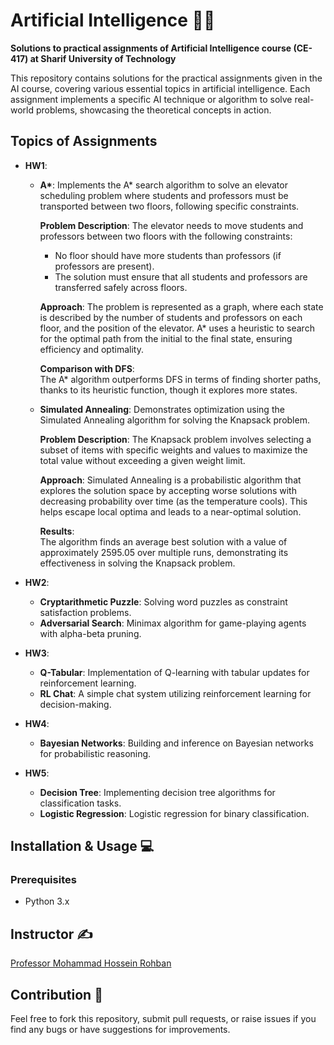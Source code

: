 # Artificial Intelligence 🤖🧠

**Solutions to practical assignments of Artificial Intelligence course (CE-417) at Sharif University of Technology**

This repository contains solutions for the practical assignments given in the AI course, covering various essential topics in artificial intelligence. Each assignment implements a specific AI technique or algorithm to solve real-world problems, showcasing the theoretical concepts in action.

## Topics of Assignments

* **HW1**:  
    * **A\***: Implements the A* search algorithm to solve an elevator scheduling problem where students and professors must be transported between two floors, following specific constraints.
    
      **Problem Description**:
      The elevator needs to move students and professors between two floors with the following constraints:
      - No floor should have more students than professors (if professors are present).
      - The solution must ensure that all students and professors are transferred safely across floors.

      **Approach**:
      The problem is represented as a graph, where each state is described by the number of students and professors on each floor, and the position of the elevator. A* uses a heuristic to search for the optimal path from the initial to the final state, ensuring efficiency and optimality.
      
      **Comparison with DFS**:  
      The A* algorithm outperforms DFS in terms of finding shorter paths, thanks to its heuristic function, though it explores more states.

    * **Simulated Annealing**: Demonstrates optimization using the Simulated Annealing algorithm for solving the Knapsack problem.
    
      **Problem Description**:
      The Knapsack problem involves selecting a subset of items with specific weights and values to maximize the total value without exceeding a given weight limit.

      **Approach**:
      Simulated Annealing is a probabilistic algorithm that explores the solution space by accepting worse solutions with decreasing probability over time (as the temperature cools). This helps escape local optima and leads to a near-optimal solution.
      
      **Results**:  
      The algorithm finds an average best solution with a value of approximately 2595.05 over multiple runs, demonstrating its effectiveness in solving the Knapsack problem.

* **HW2**:  
    * **Cryptarithmetic Puzzle**: Solving word puzzles as constraint satisfaction problems.
    * **Adversarial Search**: Minimax algorithm for game-playing agents with alpha-beta pruning.
    
* **HW3**:  
    * **Q-Tabular**: Implementation of Q-learning with tabular updates for reinforcement learning.
    * **RL Chat**: A simple chat system utilizing reinforcement learning for decision-making.
    
* **HW4**:  
    * **Bayesian Networks**: Building and inference on Bayesian networks for probabilistic reasoning.
    
* **HW5**:  
    * **Decision Tree**: Implementing decision tree algorithms for classification tasks.
    * **Logistic Regression**: Logistic regression for binary classification.

## Installation & Usage 💻

### Prerequisites
- Python 3.x

## Instructor ✍
[Professor Mohammad Hossein Rohban](https://www.linkedin.com/in/mohammad-hossein-rohban-75567677/?originalSubdomain=ir)

## Contribution 👥
Feel free to fork this repository, submit pull requests, or raise issues if you find any bugs or have suggestions for improvements.
